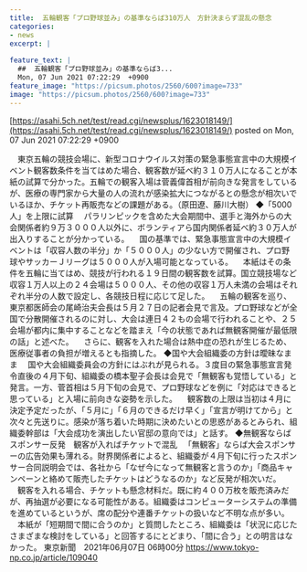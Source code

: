 ```yaml
---
title:  五輪観客「プロ野球並み」の基準ならば310万人　方針決まらず混乱の懸念  
categories:
- news
excerpt: |
  
feature_text: |
  ##  五輪観客「プロ野球並み」の基準ならば3...
  Mon, 07 Jun 2021 07:22:29  +0900
feature_image: "https://picsum.photos/2560/600?image=733"
image: "https://picsum.photos/2560/600?image=733"
---
```


[https://asahi.5ch.net/test/read.cgi/newsplus/1623018149/](https://asahi.5ch.net/test/read.cgi/newsplus/1623018149/)
posted on Mon, 07 Jun 2021 07:22:29  +0900

<!--more-->

　東京五輪の競技会場に、新型コロナウイルス対策の緊急事態宣言中の大規模イベント観客数条件を当てはめた場合、観客数が延べ約３１０万人になることが本紙の試算で分かった。五輪での観客入場は菅義偉首相が前向きな発言をしているが、医療の専門家から大量の人の流れが感染拡大につながるとの懸念が相次いでいるほか、チケット再販売などの課題がある。（原田遼、藤川大樹） ◆「5000人」を上限に試算 　パラリンピックを含めた大会期間中、選手と海外からの大会関係者約９万３０００人以外に、ボランティアら国内関係者延べ約３０万人が出入りすることが分かっている。 　国の基準では、緊急事態宣言中の大規模イベントは「収容人数の半分」か「５０００人」の少ない方で開催され、プロ野球やサッカーＪリーグは５０００人が入場可能となっている。 　本紙はその条件を五輪に当てはめ、競技が行われる１９日間の観客数を試算。国立競技場など収容１万人以上の２４会場は５０００人、その他の収容１万人未満の会場はそれぞれ半分の人数で設定し、各競技日程に応じて足した。 　五輪の観客を巡り、東京都医師会の尾崎治夫会長は５月２７日の記者会見で言及。プロ野球などが全国で分散開催されるのに対し、大会は連日４２もの会場で行われることや、２５会場が都内に集中することなどを踏まえ「今の状態であれば無観客開催が最低限の話」と述べた。 　さらに、観客を入れた場合は熱中症の恐れが生じるため、医療従事者の負担が増えるとも指摘した。 ◆国や大会組織委の方針は曖昧なまま 　国や大会組織委員会の方針にはぶれが見られる。３度目の緊急事態宣言発令直後の４月下旬、組織委の橋本聖子会長は会見で「無観客も覚悟している」と発言。一方、菅首相は５月下旬の会見で、プロ野球などを例に「対応はできると思っている」と入場に前向きな姿勢を示した。 　観客数の上限は当初は４月に決定予定だったが、「５月に」「６月のできるだけ早く」「宣言が明けてから」と次々と先送りに。感染が落ち着いた時期に決めたいとの思惑があるとみられ、組織委幹部は「大会成功を演出したい官邸の意向では」と話す。 ◆無観客ならばスポンサー反発　観客が入ればチケットで混乱 　「無観客」ならば大会スポンサーの広告効果も薄れる。財界関係者によると、組織委が４月下旬に行ったスポンサー合同説明会では、各社から「なぜ今になって無観客と言うのか」「商品キャンペーンと絡めて販売したチケットはどうなるのか」など反発が相次いだ。 　観客を入れる場合、チケットも懸念材料だ。既に約４００万枚を販売済みだが、再抽選が必要になる可能性がある。組織委はコンピューターシステムの準備を進めているというが、席の配分や連番チケットの扱いなど不明な点が多い。 　本紙が「短期間で間に合うのか」と質問したところ、組織委は「状況に応じたさまざまな検討をしている」と回答するにとどまり、「間に合う」との明言はなかった。 東京新聞　2021年06月07日 06時00分 https://www.tokyo-np.co.jp/article/109040
